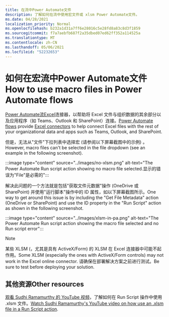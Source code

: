 ```yaml
---
title: 在流中Power Automate文件
description: 了解如何在流中使用宏文件或 xlsm Power Automate文件。
ms.date: 04/28/2021
localization_priority: Normal
ms.openlocfilehash: b232a1d31a7ff6e28016c5e28fd8a83c8d3f1859
ms.sourcegitcommit: f7a7aebfb687f2a35dbed07ed62ff352a114525a
ms.translationtype: MT
ms.contentlocale: zh-CN
ms.lasthandoff: 05/06/2021
ms.locfileid: "52232653"
---
```

# <a name="how-to-use-macro-files-in-power-automate-flows"></a><span data-ttu-id="3ee13-103">如何在宏流中Power Automate文件</span><span class="sxs-lookup"><span data-stu-id="3ee13-103">How to use macro files in Power Automate flows</span></span>

<span data-ttu-id="3ee13-104">[Power Automate](https://flow.microsoft.com/)[流Excel](https://flow.microsoft.com/connectors/shared_excelonlinebusiness/excel-online-business/)连接器，以帮助将 Excel 文件与组织数据的其余部分以及应用程序（如 Teams、Outlook 和 SharePoint）连接。</span><span class="sxs-lookup"><span data-stu-id="3ee13-104">[Power Automate flows](https://flow.microsoft.com/) provide [Excel connectors](https://flow.microsoft.com/connectors/shared_excelonlinebusiness/excel-online-business/) to help connect Excel files with the rest of your organizational data and apps such as Teams, Outlook, and SharePoint.</span></span>

<span data-ttu-id="3ee13-105">但是，无法从"文件"下拉列表中选择宏 (请参阅以下屏幕截图中的示例) 。</span><span class="sxs-lookup"><span data-stu-id="3ee13-105">However, macro files can't be selected in the file dropdown (see an example in the following screenshot).</span></span>

:::image type="content" source="../images/no-xlsm.png" alt-text="The Power Automate Run script action showing no macro file selected.显示的错误为&quot;File&quot;是必需的":::

<span data-ttu-id="3ee13-107">解决此问题的一个方法就是包括"获取文件元数据"操作 (OneDrive 或 SharePoint) 并使用"运行脚本"操作中的 ID 属性，如以下屏幕截图所示。</span><span class="sxs-lookup"><span data-stu-id="3ee13-107">One way to get around this issue is by including the "Get File Metadata" action (OneDrive or SharePoint) and use the ID property in the "Run Script" action as shown in the following screenshot.</span></span>

:::image type="content" source="../images/xlsm-in-pa.png" alt-text="The Power Automate Run script action showing the macro file selected and no Run script error":::

> [!NOTE]
> <span data-ttu-id="3ee13-109">某些 XLSM (，尤其是具有 ActiveX/Form) 的 XLSM 在 Excel 连接器中可能不起作用。</span><span class="sxs-lookup"><span data-stu-id="3ee13-109">Some XLSM (especially the ones with ActiveX/Form controls) may not work in the Excel online connector.</span></span> <span data-ttu-id="3ee13-110">请确保在部署解决方案之前进行测试。</span><span class="sxs-lookup"><span data-stu-id="3ee13-110">Be sure to test before deploying your solution.</span></span>

## <a name="other-resources"></a><span data-ttu-id="3ee13-111">其他资源</span><span class="sxs-lookup"><span data-stu-id="3ee13-111">Other resources</span></span>

<span data-ttu-id="3ee13-112">[观看 Sudhi Ramamurthy 的 YouTube 视频](https://youtu.be/o-H9BbywJQQ)，了解如何在 Run Script 操作中使用 .xlsm 文件。</span><span class="sxs-lookup"><span data-stu-id="3ee13-112">[Watch Sudhi Ramamurthy's YouTube video on how use an .xlsm file in a Run Script action](https://youtu.be/o-H9BbywJQQ).</span></span>
